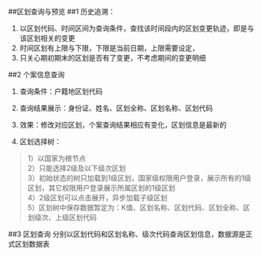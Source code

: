 ##区划查询与预览
##1 历史追溯：
1. 以区划代码、时间区间为查询条件，查找该时间段内的区划变更轨迹，即是与该区划相关的变更
2. 时间区划有上限与下限，下限是当前日期，上限需要设定，
3. 只关心期初期末的区划是否有了变更，不考虑期间的变更明细

##2 个案信息查询
1. 查询条件：户籍地区划代码
2. 查询结果展示：身份证、姓名、区划全称、区划名称、区划代码
3. 效果：修改对应区划，个案查询结果相应有变化，区划信息是最新的

4. 区划选择树：
> 1）以国家为根节点</br>
2）只能选择2级及以下级次区划</br>
3）初始状态的树只加载到1级区划，国家级权限用户登录，展示所有的1级区划，其它权限用户登录展示所属区划的1级区划</br>
4）2级区划可以点击展开，异步加载子级区划</br>
5）区划树中保存数据暂定为：K值、区划名称、区划代码、区划全称、区划级次、上级区划代码</br>

##3 区划查询
 分别以区划代码和区划名称、级次代码查询区划信息，数据源是正式区划数据表